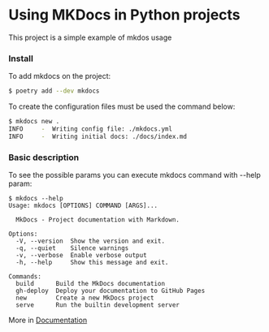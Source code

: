 # Using MKDocs in Python projects
This project is a simple example of mkdos usage


### Install

To add mkdocs on the project:
```bash
$ poetry add --dev mkdocs
```

To create the configuration files must be used the command below:

```bash
$ mkdocs new .
INFO     -  Writing config file: ./mkdocs.yml
INFO     -  Writing initial docs: ./docs/index.md
```

### Basic description

To see the possible params you can execute mkdocs command with --help param:

```shell
$ mkdocs --help
Usage: mkdocs [OPTIONS] COMMAND [ARGS]...

  MkDocs - Project documentation with Markdown.

Options:
  -V, --version  Show the version and exit.
  -q, --quiet    Silence warnings
  -v, --verbose  Enable verbose output
  -h, --help     Show this message and exit.

Commands:
  build      Build the MkDocs documentation
  gh-deploy  Deploy your documentation to GitHub Pages
  new        Create a new MkDocs project
  serve      Run the builtin development server
```

More in [Documentation](docs/index.md)